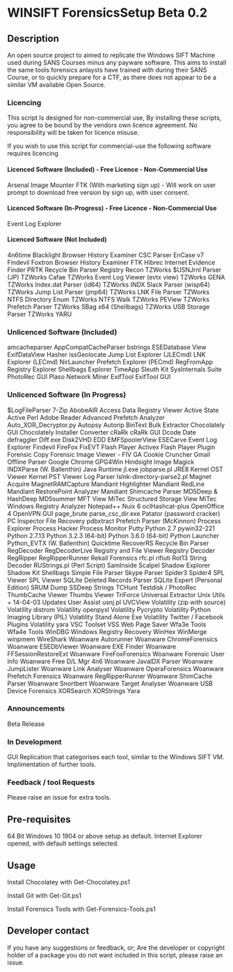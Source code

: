 # WINSIFT ForensicsSetup Beta 0.2

## Description

An open source project to aimed to replicate the Windows SIFT Machine used during SANS Courses minus any payware software. This aims to install the same tools forensics anlaysts have trained with during their SANS Course, or to quickly prepare for a CTF, as there does not appear to be a similar VM available Open Source.

### Licencing

This script Is designed for non-commercial use, By installing these scripts, you agree to be bound by the vendors own licence agreement. No responsibility will be taken for licence misuse.

If you wish to use this script for commercial-use the following software requires licencing

#### Licenced Software (Included) - Free Licence - Non-Commercial Use

Arsenal Image Mounter
FTK (With marketing sign up) - Will work on user prompt to download free version by sign up, with user consent.

#### Licenced Software (In-Progress) - Free Licence - Non-Commercial Use

Event Log Explorer

#### Licenced Software (Not Included)

4n6time
Blacklight
Browser History Examiner
CSC Parser
EnCase v7
Findevil
Foxtron Browser History Examiner
FTK
Hibrec
Internet Evidence Finder
PRTK
Recycle Bin Parser
Registry Recon
TZWorks $USNJrnl Parser (JP)
TZWorks Cafae
TZWorks Event Log Viewer (evtx view)
TZWorks GENA
TZWorks Index.dat Parser (id64)
TZWorks INDX Slack Parser (wisp64)
TZWorks Jump List Parser (jmp64)
TZWorks LNK File Parser
TZWorks NTFS Directory Enum
TZWorks NTFS Walk
TZWorks PEView
TZWorks Prefetch Parser
TZWorks SBag x64 (Shellbags)
TZWorks USB Storage Parser
TZWorks YARU

### Unlicenced Software (Included)

amcacheparser
AppCompatCacheParser
bstrings
ESEDatabase View
ExifDataView
Hasher
issGeolocate
Jump List Explorer (JLECmd)
LNK Explorer (LECmd)
NirLauncher
Prefetch Explorer (PECmd)
RegFromApp
Registry Explorer
Shellbags Explorer
TimeApp
Sleuth Kit
SysInternals Suite
PhotoRec GUI
Plaso
Network Miner
ExifTool
ExifTool GUI

### Unlicenced Software (In Progress)

$LogFileParser
7-Zip
AbobeAIR
Access Data Registry Viewer
Active State Active Perl
Adobe Reader
Advanced Prefetch Analyzer
Auto_XOR_Decryptor.py
Autopsy
Autorip
BinText
Bulk Extractor
Chocolately GUI
Chocolately Installer
Converter
cRaRk
cRaRk GUI
Dcode Date
defraggler
Diff.exe
Disk2VHD
EDD
EMFSpoolerView
ESECarve
Event Log Explorer
Findevil
FireFox
FixEVT
Flash Player Activex
Flash Player Plugin
Forensic Copy
Forensic Image Viewer - FIV
GA Cookie Cruncher
Gmail Offline Parser
Google Chrome
GPG4Win
Hindsight
Image Magick
INDXParse (W. Ballenthin)
Java Runtime
jl.exe 
jobparse.pl
JRE8
Kernel OST Viewer
Kernel PST Viewer
Log Parser
lslnk-directory-parse2.pl
Magnet Acquire
MagnetRAMCapture
Mandiant Highlighter
Mandiant RedLine
Mandiant RestorePoint Analyzer
Mandiant Shimcache Parser
MD5Deep & HashDeep
MD5summer
MFT View
MiTec Structured Storage View
MiTec Windows Registry Analyzer
Notepad++
Nuix 6
oclHashcat-plus
OpenOffice 4
OpenVPN GUI
page_brute
parse_csc_dir.exe
Patator (password cracker)
PC Inspector File Recovery
pdbxtract
Prefetch Parser (McKinnon)
Process Explorer
Process Hacker
Process Monitor
Putty
Python 2.7 pywin32-221
Python 2.7.13
Python 3.2.3 (64-bit)
Python 3.6.0 (64-bit)
Python Launcher
Python_EVTX (W. Ballenthin)
Quicktime
RecoverRS
Recycle Bin Parser
RegDecoder
RegDecoderLive
Registry and File Viewer
Registry Decoder
RegRipper
RegRipperRunner
Rekall Forensics
rfc.pl
rifiuti
Rot13 String Decoder
RUStrings.pl (Perl Script)
SamInside
Scalpel
Shadow Explorer
Shadow Kit
Shellbags
Simple File Parser
Skype Parser
Spider3
Spider4
SPL Viewer
SPL Viewer
SQLIte Deleted Records Parser
SQLite Expert (Personal Edition)
SRUM Dump
SSDeep
Strings
TCHunt
Testdisk / PhotoRec
ThumbCache Viewer
Thumbs Viewer
TriForce
Universal Extractor
Unix Utils + 14-04-03 Updates
User Assist
usnj.pl
UVCView
Volatility (zip with source)
Volatility distrom
Volatility openpyxl
Volatility Pycrypto
Volatility Python Imaging Library (PIL)
Volatility Stand Alone Exe
Volatility Twitter / Facebook Plugins
Volatility yara
VSC Toolset
VSS
Web Page Saver
Wfa3e Tools
Wfa4e Tools
WinDBG
Windows Registry Recovery
WinHex
WinMerge
winpmem
WireShark
Woanware Autorunner
Woanware ChromeForensics
Woanware ESEDbViewer
Woanware EXE Finder
Woanware FFSessionRestoreExt
Woanware FireFoxForensics
Woanware Forensic User Info
Woanware Free D/L Mgr 4n6
Woanware JavaIDX Parser
Woanware JumpLister
Woanware Link Analyser
Woanware OperaForensics
Woanware Prefetch Forensics
Woanware RegRipperRunner
Woanware ShimCache Parser
Woanware Snortbert
Woanware Target Analyser
Woanware USB Device Forensics
XORSearch
XORStrings
Yara

### Announcements

Beta Release

### In Development

GUI Replication that categorises each tool, similar to the Windows SIFT VM.
Implimentation of further tools.

### Feedback / tool Requests

Please raise an issue for extra tools.

## Pre-requisites

64 Bit Windows 10 1904 or above setup as default.
Internet Explorer opened, with default settings selected.

## Usage

Install Chocolatey with
Get-Chocolatey.ps1

Install Git with
Get-Git.ps1

Install Forensics Tools with
Get-Forensics-Tools.ps1

## Developer contact

If you have any suggestions or feedback, or; Are the developer or copyright holder of a package you do not want included in this script, please raise an issue.
